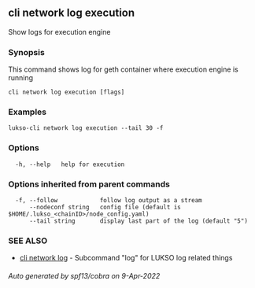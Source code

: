 ## cli network log execution

Show logs for execution engine

### Synopsis

This command shows log for geth container where execution engine is running

```
cli network log execution [flags]
```

### Examples

```
lukso-cli network log execution --tail 30 -f
```

### Options

```
  -h, --help   help for execution
```

### Options inherited from parent commands

```
  -f, --follow            follow log output as a stream
      --nodeconf string   config file (default is $HOME/.lukso_<chainID>/node_config.yaml)
      --tail string       display last part of the log (default "5")
```

### SEE ALSO

* [cli network log](cli_network_log.md)	 - Subcommand "log" for LUKSO log related things

###### Auto generated by spf13/cobra on 9-Apr-2022
